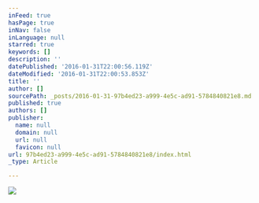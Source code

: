 ```yaml
---
inFeed: true
hasPage: true
inNav: false
inLanguage: null
starred: true
keywords: []
description: ''
datePublished: '2016-01-31T22:00:56.119Z'
dateModified: '2016-01-31T22:00:53.853Z'
title: ''
author: []
sourcePath: _posts/2016-01-31-97b4ed23-a999-4e5c-ad91-5784840821e8.md
published: true
authors: []
publisher:
  name: null
  domain: null
  url: null
  favicon: null
url: 97b4ed23-a999-4e5c-ad91-5784840821e8/index.html
_type: Article

---
```

![](https://the-grid-user-content.s3-us-west-2.amazonaws.com/893e3882-357c-4c75-8a33-b5d2c7f42e6d.jpg)